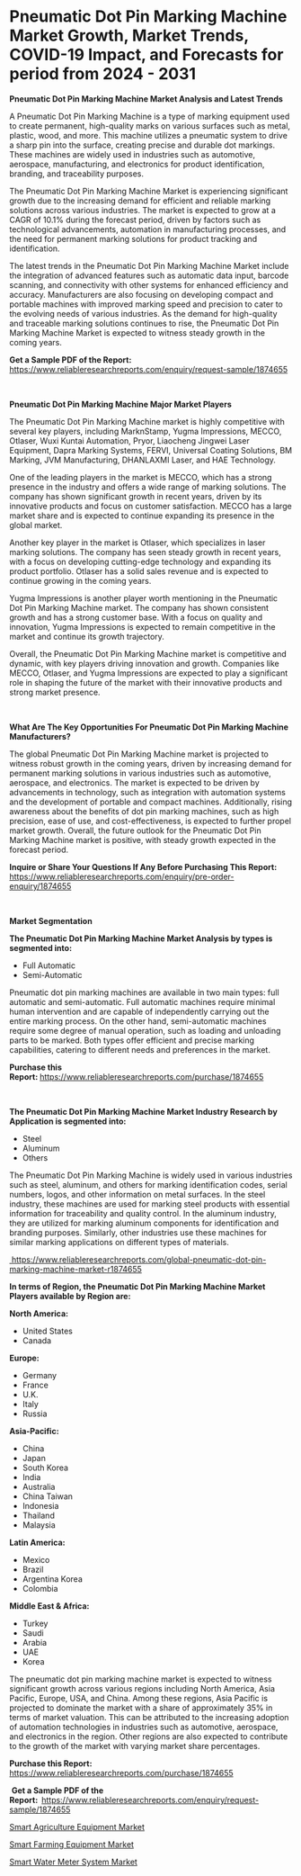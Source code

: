 <p><h1>Pneumatic Dot Pin Marking Machine Market Growth, Market Trends, COVID-19 Impact, and Forecasts for period from 2024 - 2031</h1></p><p><strong>Pneumatic Dot Pin Marking Machine Market Analysis and Latest Trends</strong></p>
<p><p>A Pneumatic Dot Pin Marking Machine is a type of marking equipment used to create permanent, high-quality marks on various surfaces such as metal, plastic, wood, and more. This machine utilizes a pneumatic system to drive a sharp pin into the surface, creating precise and durable dot markings. These machines are widely used in industries such as automotive, aerospace, manufacturing, and electronics for product identification, branding, and traceability purposes.</p><p>The Pneumatic Dot Pin Marking Machine Market is experiencing significant growth due to the increasing demand for efficient and reliable marking solutions across various industries. The market is expected to grow at a CAGR of 10.1% during the forecast period, driven by factors such as technological advancements, automation in manufacturing processes, and the need for permanent marking solutions for product tracking and identification.</p><p>The latest trends in the Pneumatic Dot Pin Marking Machine Market include the integration of advanced features such as automatic data input, barcode scanning, and connectivity with other systems for enhanced efficiency and accuracy. Manufacturers are also focusing on developing compact and portable machines with improved marking speed and precision to cater to the evolving needs of various industries. As the demand for high-quality and traceable marking solutions continues to rise, the Pneumatic Dot Pin Marking Machine Market is expected to witness steady growth in the coming years.</p></p>
<p><strong>Get a Sample PDF of the Report:&nbsp;</strong> <a href="https://www.reliableresearchreports.com/enquiry/request-sample/1874655">https://www.reliableresearchreports.com/enquiry/request-sample/1874655</a></p>
<p>&nbsp;</p>
<p><strong>Pneumatic Dot Pin Marking Machine Major Market Players</strong></p>
<p><p>The Pneumatic Dot Pin Marking Machine market is highly competitive with several key players, including MarknStamp, Yugma Impressions, MECCO, Otlaser, Wuxi Kuntai Automation, Pryor, Liaocheng Jingwei Laser Equipment, Dapra Marking Systems, FERVI, Universal Coating Solutions, BM Marking, JVM Manufacturing, DHANLAXMI Laser, and HAE Technology. </p><p>One of the leading players in the market is MECCO, which has a strong presence in the industry and offers a wide range of marking solutions. The company has shown significant growth in recent years, driven by its innovative products and focus on customer satisfaction. MECCO has a large market share and is expected to continue expanding its presence in the global market.</p><p>Another key player in the market is Otlaser, which specializes in laser marking solutions. The company has seen steady growth in recent years, with a focus on developing cutting-edge technology and expanding its product portfolio. Otlaser has a solid sales revenue and is expected to continue growing in the coming years.</p><p>Yugma Impressions is another player worth mentioning in the Pneumatic Dot Pin Marking Machine market. The company has shown consistent growth and has a strong customer base. With a focus on quality and innovation, Yugma Impressions is expected to remain competitive in the market and continue its growth trajectory.</p><p>Overall, the Pneumatic Dot Pin Marking Machine market is competitive and dynamic, with key players driving innovation and growth. Companies like MECCO, Otlaser, and Yugma Impressions are expected to play a significant role in shaping the future of the market with their innovative products and strong market presence.</p></p>
<p>&nbsp;</p>
<p><strong>What Are The Key Opportunities For Pneumatic Dot Pin Marking Machine Manufacturers?</strong></p>
<p><p>The global Pneumatic Dot Pin Marking Machine market is projected to witness robust growth in the coming years, driven by increasing demand for permanent marking solutions in various industries such as automotive, aerospace, and electronics. The market is expected to be driven by advancements in technology, such as integration with automation systems and the development of portable and compact machines. Additionally, rising awareness about the benefits of dot pin marking machines, such as high precision, ease of use, and cost-effectiveness, is expected to further propel market growth. Overall, the future outlook for the Pneumatic Dot Pin Marking Machine market is positive, with steady growth expected in the forecast period.</p></p>
<p><strong>Inquire or Share Your Questions If Any Before Purchasing This Report:</strong> <a href="https://www.reliableresearchreports.com/enquiry/pre-order-enquiry/1874655">https://www.reliableresearchreports.com/enquiry/pre-order-enquiry/1874655</a></p>
<p>&nbsp;</p>
<p><strong>Market Segmentation</strong></p>
<p><strong>The Pneumatic Dot Pin Marking Machine Market Analysis by types is segmented into:</strong></p>
<p><ul><li>Full Automatic</li><li>Semi-Automatic</li></ul></p>
<p><p>Pneumatic dot pin marking machines are available in two main types: full automatic and semi-automatic. Full automatic machines require minimal human intervention and are capable of independently carrying out the entire marking process. On the other hand, semi-automatic machines require some degree of manual operation, such as loading and unloading parts to be marked. Both types offer efficient and precise marking capabilities, catering to different needs and preferences in the market.</p></p>
<p><strong>Purchase this Report:&nbsp;</strong><a href="https://www.reliableresearchreports.com/purchase/1874655">https://www.reliableresearchreports.com/purchase/1874655</a></p>
<p>&nbsp;</p>
<p><strong>The Pneumatic Dot Pin Marking Machine Market Industry Research by Application is segmented into:</strong></p>
<p><ul><li>Steel</li><li>Aluminum</li><li>Others</li></ul></p>
<p><p>The Pneumatic Dot Pin Marking Machine is widely used in various industries such as steel, aluminum, and others for marking identification codes, serial numbers, logos, and other information on metal surfaces. In the steel industry, these machines are used for marking steel products with essential information for traceability and quality control. In the aluminum industry, they are utilized for marking aluminum components for identification and branding purposes. Similarly, other industries use these machines for similar marking applications on different types of materials.</p></p>
<p><a href="https://www.reliableresearchreports.com/global-pneumatic-dot-pin-marking-machine-market-r1874655">&nbsp;https://www.reliableresearchreports.com/global-pneumatic-dot-pin-marking-machine-market-r1874655</a></p>
<p><strong>In terms of Region, the Pneumatic Dot Pin Marking Machine Market Players available by Region are:</strong></p>
<p>
    <p> <strong> North America: </strong>
        <ul>
            <li>United States</li>
            <li>Canada</li>
        </ul>
        </p> 
    <p> <strong> Europe: </strong>
        <ul>
            <li>Germany</li>
            <li>France</li>
            <li>U.K.</li>
            <li>Italy</li>
            <li>Russia</li>
        </ul>
        </p> 
    <p> <strong> Asia-Pacific: </strong>
        <ul>
            <li>China</li>
            <li>Japan</li>
            <li>South Korea</li>
            <li>India</li>
            <li>Australia</li>
            <li>China Taiwan</li>
            <li>Indonesia</li>
            <li>Thailand</li>
            <li>Malaysia</li>
        </ul>
        </p> 
    <p> <strong> Latin America: </strong>
        <ul>
            <li>Mexico</li>
            <li>Brazil</li>
            <li>Argentina Korea</li>
            <li>Colombia</li>
        </ul>
        </p> 
    <p> <strong> Middle East & Africa: </strong>
        <ul>
            <li>Turkey</li>
            <li>Saudi</li>
            <li>Arabia</li>
            <li>UAE</li>
            <li>Korea</li>
        </ul>
    </p>
    </p>
<p><p>The pneumatic dot pin marking machine market is expected to witness significant growth across various regions including North America, Asia Pacific, Europe, USA, and China. Among these regions, Asia Pacific is projected to dominate the market with a share of approximately 35% in terms of market valuation. This can be attributed to the increasing adoption of automation technologies in industries such as automotive, aerospace, and electronics in the region. Other regions are also expected to contribute to the growth of the market with varying market share percentages.</p></p>
<p><strong>Purchase this Report: </strong><a href="https://www.reliableresearchreports.com/purchase/1874655">https://www.reliableresearchreports.com/purchase/1874655</a></p>
<p>&nbsp;<strong>Get a Sample PDF of the Report:&nbsp;&nbsp;</strong><a href="https://www.reliableresearchreports.com/enquiry/request-sample/1874655">https://www.reliableresearchreports.com/enquiry/request-sample/1874655</a></p>
<p><strong></strong></p>
<p><p><a href="https://github.com/joannesouthgate/Market-Research-Report-List-4/blob/main/smart-agriculture-equipment-market.md">Smart Agriculture Equipment Market</a></p><p><a href="https://github.com/wwwkeltoum/Market-Research-Report-List-4/blob/main/smart-farming-equipment-market.md">Smart Farming Equipment Market</a></p><p><a href="https://github.com/gamblestampleyjenny50m5sl6/Market-Research-Report-List-3/blob/main/smart-water-meter-system-market.md">Smart Water Meter System Market</a></p></p>